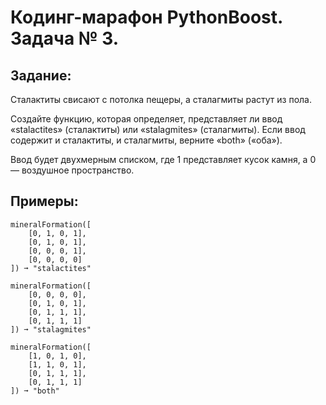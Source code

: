 # Кодинг-марафон PythonBoost. Задача № 3.

## Задание: 

Сталактиты свисают с потолка пещеры, а сталагмиты растут из пола.

Создайте функцию, которая определяет, представляет ли ввод «stalactites» (сталактиты) или «stalagmites» (сталагмиты). Если ввод содержит и сталактиты, и сталагмиты, верните «both» («оба»).

Ввод будет двухмерным списком, где 1 представляет кусок камня, а 0 — воздушное пространство.

## Примеры:

    mineralFormation([
        [0, 1, 0, 1],
        [0, 1, 0, 1],
        [0, 0, 0, 1],
        [0, 0, 0, 0]
    ]) ➞ "stalactites"

    mineralFormation([
        [0, 0, 0, 0],
        [0, 1, 0, 1],
        [0, 1, 1, 1],
        [0, 1, 1, 1]
    ]) ➞ "stalagmites"

    mineralFormation([
        [1, 0, 1, 0],
        [1, 1, 0, 1],
        [0, 1, 1, 1],
        [0, 1, 1, 1]
    ]) ➞ "both"
    
